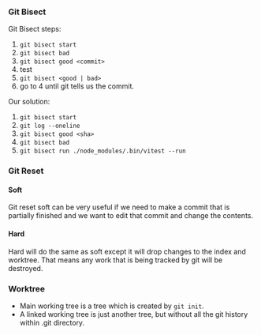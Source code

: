 ### Git Bisect

Git Bisect steps:
1. ```git bisect start```
2. ```git bisect bad ```
3. ```git bisect good <commit>```
4. test
5. ```git bisect <good | bad>```
6. go to 4 until git tells us the commit.


Our solution:
1. ```git bisect start ```
2. ```git log --oneline ```
3. ```git bisect good <sha> ```
4. ```git bisect bad ```
5. ```git bisect run ./node_modules/.bin/vitest --run ```


### Git Reset

#### Soft

Git reset soft can be very useful if we need to make a commit that is partially finished and we want to edit that commit and change the contents.

#### Hard

Hard will do the same as soft except it will drop changes to the index and worktree. That means any work that is being tracked by git will be destroyed.



### Worktree

- Main working tree is a tree which is created by ```git init```.
- A linked working tree is just another tree, but without all the git history within .git directory.
